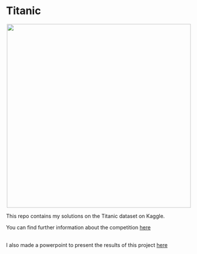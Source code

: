 # Titanic

<p align="center">
  <img src="http://media.giphy.com/media/1Nk9bIidJVTy0/giphy.gif" width="500px">
</p>

This repo contains my solutions on the Titanic dataset on Kaggle.

You can find further information about the competition [here](https://www.kaggle.com/c/titanic)<br><br>

I also made a powerpoint to present the results of this project [here](https://drive.google.com/file/d/1VI1dJlc2XsjjvdA0ndv8Fd7P-E3hInyH/view?usp=sharing)<br><br>
